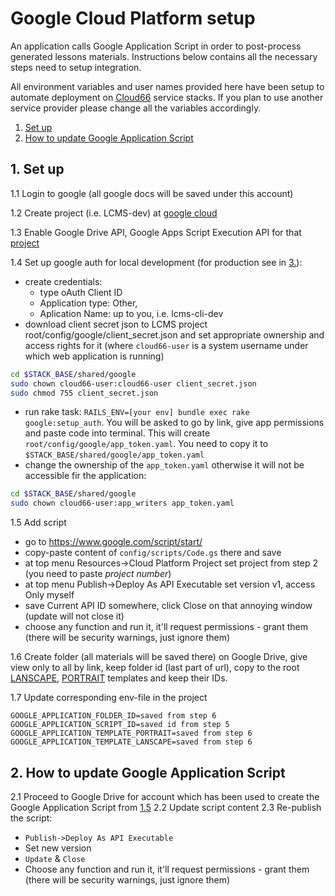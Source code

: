 # Google Cloud Platform setup

An application calls Google Application Script in order to post-process generated lessons materials. Instructions below 
contains all the necessary steps need to setup integration.

All environment variables and user names provided here have been setup to automate deployment on 
[Cloud66](https://www.cloud66.com) service stacks. If you plan to use another service provider please change all the 
variables accordingly.

1. [Set up](#setup)
2. [How to update Google Application Script](#update)

## 1. Set up<a name="setup"></a>

1.1 Login to google (all google docs will be saved under this account)

1.2 Create project (i.e. LCMS-dev) at [google cloud](https://console.cloud.google.com)

1.3 Enable Google Drive API, Google Apps Script Execution API for that [project](https://console.cloud.google.com/apis/library)

1.4 Set up google auth for local development (for production see in [3.](#generate)):
- create credentials:  
  - type oAuth Client ID
  - Application type: Other, 
  - Aplication Name: up to you, i.e. lcms-cli-dev
- download client secret json to LCMS project root/config/google/client_secret.json and set appropriate ownership and 
access rights for it (where `cloud66-user` is a system username under which web application is running)

```bash
cd $STACK_BASE/shared/google
sudo chown cloud66-user:cloud66-user client_secret.json
sudo chmod 755 client_secret.json
```

- run rake task: `RAILS_ENV=[your env] bundle exec rake google:setup_auth`. You will be asked to go by link, give app 
permissions and paste code into terminal. This will create `root/config/google/app_token.yaml`. You need to copy it 
to `$STACK_BASE/shared/google/app_token.yaml` 
- change the ownership of the `app_token.yaml` otherwise it will not be accessible fir the application:
```bash
cd $STACK_BASE/shared/google
sudo chown cloud66-user:app_writers app_token.yaml
```

1.5 Add script
- go to https://www.google.com/script/start/
- copy-paste content of `config/scripts/Code.gs` there and save
- at top menu Resources->Cloud Platform Project set project from step 2 (you need to paste *project number*)
- at top menu Publish->Deploy As API Executable set version v1, access Only myself
- save Current API ID somewhere, click Close on that annoying window (update will not close it)
- choose any function and run it, it'll request permissions - grant them (there will be security warnings, just ignore 
them)

1.6 Create folder (all materials will be saved there) on Google Drive, give view only to all by link, keep folder id 
(last part of url), copy to the root [LANSCAPE](https://docs.google.com/document/d/1pXQDNKYOJYT6OTPnp8gsTWAydg5B9GTRibaWspmX4oE), 
[PORTRAIT](https://docs.google.com/document/d/1ijuZhGQXkPBxcZT4DRyNVY-qmI0xyVvSzVFqckOpsCc) templates 
and keep their IDs.

1.7 Update corresponding env-file in the project
```
GOOGLE_APPLICATION_FOLDER_ID=saved from step 6
GOOGLE_APPLICATION_SCRIPT_ID=saved id from step 5
GOOGLE_APPLICATION_TEMPLATE_PORTRAIT=saved from step 6
GOOGLE_APPLICATION_TEMPLATE_LANSCAPE=saved from step 6
```

## 2. How to update Google Application Script<a name="update"></a>

2.1 Proceed to Google Drive for account which has been used to create the Google Application Script from [1.5](#1.5)
2.2 Update script content
2.3 Re-publish the script:
- `Publish->Deploy As API Executable`
- Set new version
- `Update` & `Close`
- Choose any function and run it, it'll request permissions - grant them (there will be security warnings, just ignore 
them)

